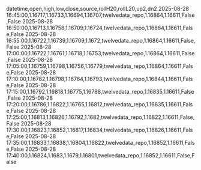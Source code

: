 datetime,open,high,low,close,source,rollH20,rollL20,up2,dn2
2025-08-28 16:45:00,1.16717,1.16733,1.16694,1.16707,twelvedata_repo,1.16864,1.16611,False,False
2025-08-28 16:50:00,1.16713,1.16758,1.16709,1.16724,twelvedata_repo,1.16864,1.16611,False,False
2025-08-28 16:55:00,1.16722,1.16739,1.16709,1.1672,twelvedata_repo,1.16864,1.16611,False,False
2025-08-28 17:00:00,1.16722,1.16761,1.16718,1.16753,twelvedata_repo,1.16864,1.16611,False,False
2025-08-28 17:05:00,1.16759,1.16798,1.16756,1.16779,twelvedata_repo,1.16864,1.16611,False,False
2025-08-28 17:10:00,1.16782,1.16798,1.16764,1.16793,twelvedata_repo,1.16844,1.16611,False,False
2025-08-28 17:15:00,1.16792,1.16818,1.16775,1.16788,twelvedata_repo,1.16835,1.16611,False,False
2025-08-28 17:20:00,1.16786,1.16822,1.16765,1.16812,twelvedata_repo,1.16835,1.16611,False,False
2025-08-28 17:25:00,1.16813,1.16826,1.16792,1.1682,twelvedata_repo,1.16822,1.16611,False,False
2025-08-28 17:30:00,1.16823,1.16852,1.16817,1.16834,twelvedata_repo,1.16826,1.16611,False,False
2025-08-28 17:35:00,1.16833,1.16838,1.16804,1.16822,twelvedata_repo,1.16852,1.16611,False,False
2025-08-28 17:40:00,1.16824,1.1683,1.1679,1.16801,twelvedata_repo,1.16852,1.16611,False,False
